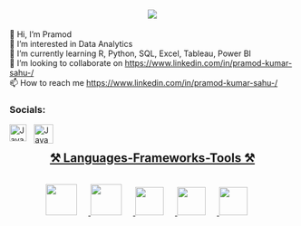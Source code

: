 <h1 align="center">
    <img src="https://readme-typing-svg.herokuapp.com/?font=Righteous&size=35&center=true&vCenter=true&width=500&height=70&duration=4000&lines=Hi+There!+👋;+I'm+Pramod!;" />
</h1>

👋 Hi, I’m Pramod<br>👀 I’m interested in Data Analytics<br>🌱 I’m currently learning R, Python, SQL, Excel, Tableau, Power BI<br>💞️ I’m looking to collaborate on https://www.linkedin.com/in/pramod-kumar-sahu-/<br>📫 How to reach me https://www.linkedin.com/in/pramod-kumar-sahu-/

   
### Socials:
<p align="left">
      <a href="https://www.linkedin.com/in/pramod-kumar-sahu-/">
        <img align="left" alt="Java" width="30px" style="padding-right:10px;" src="https://github.com/Pramodkumar-Analyst/icon/blob/main/linkedin-app-icon.svg"/></a> 
      <a href="mailto:pramodkumarsahu027@gmail.com">
         <img align="left" alt="Java" width="34px" style="padding-right:10px;" src="https://github.com/Pramodkumar-Analyst/icon/blob/main/Email.svg"/>
 </p>
            
<br />





<h2 align="center">⚒️ Languages-Frameworks-Tools ⚒️</h2>
<br />
<div align="center">
    <img width="55px" style="padding-right:20px;" src="https://cdn.jsdelivr.net/gh/devicons/devicon@latest/icons/r/r-original.svg"/>
    <img width="55px" style="padding-right:20px;" src="https://github.com/Pramodkumar-Analyst/icon/blob/main/SQL%20Database.svg"/>
    <img width="50px" style="padding-right:20px;" src="https://github.com/Pramodkumar-Analyst/icon/blob/main/microsoft-excel-icon.svg"/>
    <img width="50px" style="padding-right:20px;" src="https://github.com/Pramodkumar-Analyst/icon/blob/main/power-bi-icon.svg"/>
    <img width="50px" style="padding-right:20px;" src="https://github.com/Pramodkumar-Analyst/icon/blob/main/python-programming-language-icon.svg"/> 
</div>


<!--### GitHub Stats:
![](https://github-readme-stats.vercel.app/api?username=Pramodkumar-Analyst&theme=radical&hide_border=false&include_all_commits=false&count_private=false)<br/>
![](https://nirzak-streak-stats.vercel.app/?user=Pramodkumar-Analyst&theme=radical&hide_border=false)<br/> -->



